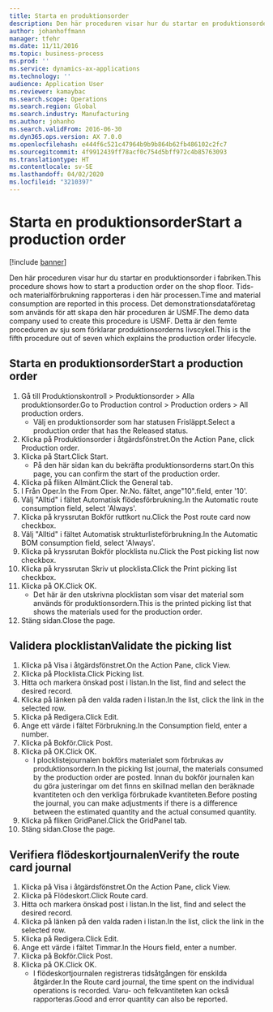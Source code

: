 ```yaml
---
title: Starta en produktionsorder
description: Den här proceduren visar hur du startar en produktionsorder i fabriken.
author: johanhoffmann
manager: tfehr
ms.date: 11/11/2016
ms.topic: business-process
ms.prod: ''
ms.service: dynamics-ax-applications
ms.technology: ''
audience: Application User
ms.reviewer: kamaybac
ms.search.scope: Operations
ms.search.region: Global
ms.search.industry: Manufacturing
ms.author: johanho
ms.search.validFrom: 2016-06-30
ms.dyn365.ops.version: AX 7.0.0
ms.openlocfilehash: e444f6c521c47964b9b9b864b62fb486102c2fc7
ms.sourcegitcommit: 4f9912439ff78acf0c754d5bff972c4b85763093
ms.translationtype: HT
ms.contentlocale: sv-SE
ms.lasthandoff: 04/02/2020
ms.locfileid: "3210397"
---
```

# <a name="start-a-production-order"></a><span data-ttu-id="ab977-103">Starta en produktionsorder</span><span class="sxs-lookup"><span data-stu-id="ab977-103">Start a production order</span></span>

[!include [banner](../../includes/banner.md)]

<span data-ttu-id="ab977-104">Den här proceduren visar hur du startar en produktionsorder i fabriken.</span><span class="sxs-lookup"><span data-stu-id="ab977-104">This procedure shows how to start a production order on the shop floor.</span></span> <span data-ttu-id="ab977-105">Tids- och materialförbrukning rapporteras i den här processen.</span><span class="sxs-lookup"><span data-stu-id="ab977-105">Time and material consumption are reported in this process.</span></span> <span data-ttu-id="ab977-106">Det demonstrationsdataföretag som används för att skapa den här proceduren är USMF.</span><span class="sxs-lookup"><span data-stu-id="ab977-106">The demo data company used to create this procedure is USMF.</span></span> <span data-ttu-id="ab977-107">Detta är den femte proceduren av sju som förklarar produktionsorderns livscykel.</span><span class="sxs-lookup"><span data-stu-id="ab977-107">This is the fifth procedure out of seven which explains the production order lifecycle.</span></span>


## <a name="start-a-production-order"></a><span data-ttu-id="ab977-108">Starta en produktionsorder</span><span class="sxs-lookup"><span data-stu-id="ab977-108">Start a production order</span></span>
1. <span data-ttu-id="ab977-109">Gå till Produktionskontroll > Produktionsorder > Alla produktionsorder.</span><span class="sxs-lookup"><span data-stu-id="ab977-109">Go to Production control > Production orders > All production orders.</span></span>
    * <span data-ttu-id="ab977-110">Välj en produktionsorder som har statusen Frisläppt.</span><span class="sxs-lookup"><span data-stu-id="ab977-110">Select a production order that has the Released status.</span></span>  
2. <span data-ttu-id="ab977-111">Klicka på Produktionsorder i åtgärdsfönstret.</span><span class="sxs-lookup"><span data-stu-id="ab977-111">On the Action Pane, click Production order.</span></span>
3. <span data-ttu-id="ab977-112">Klicka på Start.</span><span class="sxs-lookup"><span data-stu-id="ab977-112">Click Start.</span></span>
    * <span data-ttu-id="ab977-113">På den här sidan kan du bekräfta produktionsorderns start.</span><span class="sxs-lookup"><span data-stu-id="ab977-113">On this page, you can confirm the start of the production order.</span></span>  
4. <span data-ttu-id="ab977-114">Klicka på fliken Allmänt.</span><span class="sxs-lookup"><span data-stu-id="ab977-114">Click the General tab.</span></span>
5. <span data-ttu-id="ab977-115">I Från Oper.</span><span class="sxs-lookup"><span data-stu-id="ab977-115">In the From Oper.</span></span> <span data-ttu-id="ab977-116">Nr.</span><span class="sxs-lookup"><span data-stu-id="ab977-116">No.</span></span> <span data-ttu-id="ab977-117">fältet, ange"10".</span><span class="sxs-lookup"><span data-stu-id="ab977-117">field, enter '10'.</span></span>
6. <span data-ttu-id="ab977-118">Välj "Alltid" i fältet Automatisk flödesförbrukning.</span><span class="sxs-lookup"><span data-stu-id="ab977-118">In the Automatic route consumption field, select 'Always'.</span></span>
7. <span data-ttu-id="ab977-119">Klicka på kryssrutan Bokför ruttkort nu.</span><span class="sxs-lookup"><span data-stu-id="ab977-119">Click the Post route card now checkbox.</span></span>
8. <span data-ttu-id="ab977-120">Välj "Alltid" i fältet Automatisk strukturlisteförbrukning.</span><span class="sxs-lookup"><span data-stu-id="ab977-120">In the Automatic BOM consumption field, select 'Always'.</span></span>
9. <span data-ttu-id="ab977-121">Klicka på kryssrutan Bokför plocklista nu.</span><span class="sxs-lookup"><span data-stu-id="ab977-121">Click the Post picking list now checkbox.</span></span>
10. <span data-ttu-id="ab977-122">Klicka på kryssrutan Skriv ut plocklista.</span><span class="sxs-lookup"><span data-stu-id="ab977-122">Click the Print picking list checkbox.</span></span>
11. <span data-ttu-id="ab977-123">Klicka på OK.</span><span class="sxs-lookup"><span data-stu-id="ab977-123">Click OK.</span></span>
    * <span data-ttu-id="ab977-124">Det här är den utskrivna plocklistan som visar det material som används för produktionsordern.</span><span class="sxs-lookup"><span data-stu-id="ab977-124">This is the printed picking list that shows the materials used for the production order.</span></span>  
12. <span data-ttu-id="ab977-125">Stäng sidan.</span><span class="sxs-lookup"><span data-stu-id="ab977-125">Close the page.</span></span>

## <a name="validate-the-picking-list"></a><span data-ttu-id="ab977-126">Validera plocklistan</span><span class="sxs-lookup"><span data-stu-id="ab977-126">Validate the picking list</span></span>
1. <span data-ttu-id="ab977-127">Klicka på Visa i åtgärdsfönstret.</span><span class="sxs-lookup"><span data-stu-id="ab977-127">On the Action Pane, click View.</span></span>
2. <span data-ttu-id="ab977-128">Klicka på Plocklista.</span><span class="sxs-lookup"><span data-stu-id="ab977-128">Click Picking list.</span></span>
3. <span data-ttu-id="ab977-129">Hitta och markera önskad post i listan.</span><span class="sxs-lookup"><span data-stu-id="ab977-129">In the list, find and select the desired record.</span></span>
4. <span data-ttu-id="ab977-130">Klicka på länken på den valda raden i listan.</span><span class="sxs-lookup"><span data-stu-id="ab977-130">In the list, click the link in the selected row.</span></span>
5. <span data-ttu-id="ab977-131">Klicka på Redigera.</span><span class="sxs-lookup"><span data-stu-id="ab977-131">Click Edit.</span></span>
6. <span data-ttu-id="ab977-132">Ange ett värde i fältet Förbrukning.</span><span class="sxs-lookup"><span data-stu-id="ab977-132">In the Consumption field, enter a number.</span></span>
7. <span data-ttu-id="ab977-133">Klicka på Bokför.</span><span class="sxs-lookup"><span data-stu-id="ab977-133">Click Post.</span></span>
8. <span data-ttu-id="ab977-134">Klicka på OK.</span><span class="sxs-lookup"><span data-stu-id="ab977-134">Click OK.</span></span>
    * <span data-ttu-id="ab977-135">I plocklistejournalen bokförs materialet som förbrukas av produktionsordern.</span><span class="sxs-lookup"><span data-stu-id="ab977-135">In the picking list journal, the materials consumed by the production order are posted.</span></span> <span data-ttu-id="ab977-136">Innan du bokför journalen kan du göra justeringar om det finns en skillnad mellan den beräknade kvantiteten och den verkliga förbrukade kvantiteten.</span><span class="sxs-lookup"><span data-stu-id="ab977-136">Before posting the journal, you can make adjustments if there is a difference between the estimated quantity and the actual consumed quantity.</span></span>  
9. <span data-ttu-id="ab977-137">Klicka på fliken GridPanel.</span><span class="sxs-lookup"><span data-stu-id="ab977-137">Click the GridPanel tab.</span></span>
10. <span data-ttu-id="ab977-138">Stäng sidan.</span><span class="sxs-lookup"><span data-stu-id="ab977-138">Close the page.</span></span>

## <a name="verify-the-route-card-journal"></a><span data-ttu-id="ab977-139">Verifiera flödeskortjournalen</span><span class="sxs-lookup"><span data-stu-id="ab977-139">Verify the route card journal</span></span>
1. <span data-ttu-id="ab977-140">Klicka på Visa i åtgärdsfönstret.</span><span class="sxs-lookup"><span data-stu-id="ab977-140">On the Action Pane, click View.</span></span>
2. <span data-ttu-id="ab977-141">Klicka på Flödeskort.</span><span class="sxs-lookup"><span data-stu-id="ab977-141">Click Route card.</span></span>
3. <span data-ttu-id="ab977-142">Hitta och markera önskad post i listan.</span><span class="sxs-lookup"><span data-stu-id="ab977-142">In the list, find and select the desired record.</span></span>
4. <span data-ttu-id="ab977-143">Klicka på länken på den valda raden i listan.</span><span class="sxs-lookup"><span data-stu-id="ab977-143">In the list, click the link in the selected row.</span></span>
5. <span data-ttu-id="ab977-144">Klicka på Redigera.</span><span class="sxs-lookup"><span data-stu-id="ab977-144">Click Edit.</span></span>
6. <span data-ttu-id="ab977-145">Ange ett värde i fältet Timmar.</span><span class="sxs-lookup"><span data-stu-id="ab977-145">In the Hours field, enter a number.</span></span>
7. <span data-ttu-id="ab977-146">Klicka på Bokför.</span><span class="sxs-lookup"><span data-stu-id="ab977-146">Click Post.</span></span>
8. <span data-ttu-id="ab977-147">Klicka på OK.</span><span class="sxs-lookup"><span data-stu-id="ab977-147">Click OK.</span></span>
    * <span data-ttu-id="ab977-148">I flödeskortjournalen registreras tidsåtgången för enskilda åtgärder.</span><span class="sxs-lookup"><span data-stu-id="ab977-148">In the Route card journal, the time spent on the individual operations is recorded.</span></span> <span data-ttu-id="ab977-149">Varu- och felkvantiteten kan också rapporteras.</span><span class="sxs-lookup"><span data-stu-id="ab977-149">Good and error quantity can also be reported.</span></span>  

